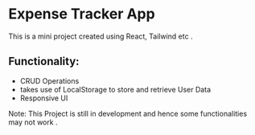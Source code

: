 # Expense Tracker App

This is a mini project created using React, Tailwind etc .

## Functionality:
- CRUD Operations 
- takes use of LocalStorage to store and retrieve User Data
- Responsive UI


Note: This Project is still in development and hence some functionalities may not work .
